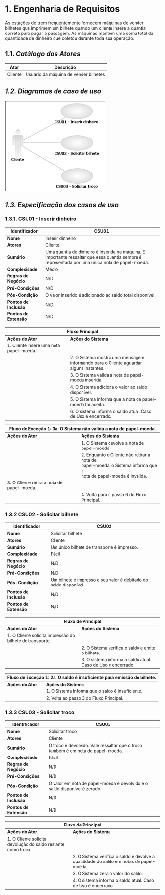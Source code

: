 # 1. Engenharia de Requisitos
As estações de trem frequentemente fornecem máquinas de vender bilhetes que
imprimem um bilhete quando um cliente insere a quantia correta para pagar a
passagem. As máquinas mantêm uma soma total da quantidade de dinheiro que 
coletou durante toda sua operação.

## 1.1. *Catálogo dos Atores*
| **Ator** | **Descrição**                         |
|----------|---------------------------------------|
| Cliente  | Usuário da máquina de vender bilhetes |

## *1.2. Diagramas de caso de uso*

![Diagrama_Casos_Uso](./img/Diagrama_Casos_Uso.png)

## *1.3. Especificação dos casos de uso*

### 1.3.1. CSU01 - Inserir dinheiro
| **Identificador**      | CSU01                                                                                                                                           |
|------------------------|-------------------------------------------------------------------------------------------------------------------------------------------------|
| **Nome**               | Inserir dinheiro                                                                                                                                |
| **Atores**             | Cliente                                                                                                                                         |
| **Sumário**            | Uma quantia de dinheiro é inserida na máquina. É importante ressaltar que essa quantia sempre é representada por uma única nota de papel-moeda. |
| **Complexidade**       | Médio                                                                                                                                           |
| **Regras de Negócio**  | N/D                                                                                                                                             |
| **Pré-Condições**      | N/D                                                                                                                                             |
| **Pós-Condição**       | O valor inserido é adicionado ao saldo total disponível.                                                                                        |
| **Pontos de Inclusão** | N/D                                                                                                                                             |
| **Pontos de Extensão** | N/D                                                                                                                                             |

<table class="tg">
<thead>
  <tr>
    <th class="tg-c3ow" colspan="2"><span style="font-weight:bold">Fluxo Principal</span></th>
  </tr>
</thead>
<tbody>
  <tr>
    <td class="tg-0pky"><span style="font-weight:bold">Ações do Ator</span></td>
    <td class="tg-0pky"><span style="font-weight:bold">Ações do Sistema</span></td>
  </tr>
  <tr>
    <td class="tg-0pky">1. Cliente insere uma nota papel-moeda.</td>
    <td class="tg-0pky"></td>
  </tr>
  <tr>
    <td class="tg-0pky"></td>
    <td class="tg-0pky">2. O Sistema mostra uma mensagem<br>informando para o Cliente aguardar<br>alguns instantes.</td>
  </tr>
  <tr>
    <td class="tg-0pky"></td>
    <td class="tg-0pky">3. O Sistema valida a nota de papel-moeda inserida.</td>
  </tr>
  <tr>
    <td class="tg-0pky"></td>
    <td class="tg-0pky">4. O Sistema adiciona o valor ao saldo disponível.</td>
  </tr>
  <tr>
    <td class="tg-0pky"></td>
    <td class="tg-0pky">5. O Sistema informa que a nota de papel-moeda foi aceita.</td>
  </tr>
  <tr>
    <td class="tg-0pky"></td>
    <td class="tg-0pky">6. O sistema informa o saldo atual. Caso de Uso é encerrado.</td>
  </tr>
</tbody>
</table>

<table class="tg">
<thead>
  <tr>
    <th class="tg-c3ow" colspan="2"><span style="font-weight:bold">Fluxo de Exceção 1: 3a. O Sistema não valida a nota de papel-moeda.</span></th>
  </tr>
</thead>
<tbody>
  <tr>
    <td class="tg-0pky"><span style="font-weight:bold">Ações do Ator</span></td>
    <td class="tg-0pky"><span style="font-weight:bold">Ações do Sistema</span></td>
  </tr>
  <tr>
    <td class="tg-0pky"></td>
    <td class="tg-0pky">1. O Sistema devolve a nota de papel-moeda.</td>
  </tr>
  <tr>
    <td class="tg-0pky"></td>
    <td class="tg-0pky">2. Enquanto o Cliente não retirar a nota de<br>papel-moeda, o Sistema informa que a <br>nota de papel-moeda é inválida.</td>
  </tr>
  <tr>
    <td class="tg-0pky">3. O Cliente retira a nota de papel-moeda.</td>
    <td class="tg-0pky"></td>
  </tr>
  <tr>
    <td class="tg-0pky"></td>
    <td class="tg-0pky">4. Volta para o passo 6 do Fluxo Principal.</td>
  </tr>
</tbody>
</table>

### 1.3.2 CSU02 - Solicitar bilhete

| **Identificador**      | CSU02                                                             |
|------------------------|-------------------------------------------------------------------|
| **Nome**               | Solicitar bilhete                                                 |
| **Atores**             | Cliente                                                           |
| **Sumário**            | Um único bilhete de transporte é impresso.                        |
| **Complexidade**       | Fácil                                                             |
| **Regras de Negócio**  | N/D                                                               |
| **Pré-Condições**      | N/D                                                               |
| **Pós-Condição**       | Um bilhete é impresso e seu valor é debitado do saldo disponível. |
| **Pontos de Inclusão** | N/D                                                               |
| **Pontos de Extensão** | N/D                                                               |

<table class="tg">
<thead>
  <tr>
    <th class="tg-c3ow" colspan="2"><span style="font-weight:bold">Fluxo de Principal</span></th>
  </tr>
</thead>
<tbody>
  <tr>
    <td class="tg-0pky"><span style="font-weight:bold">Ações do Ator</span></td>
    <td class="tg-0pky"><span style="font-weight:bold">Ações do Sistema</span></td>
  </tr>
  <tr>
    <td class="tg-0pky">1. O Cliente solicita impressão do bilhete de transporte.</td>
    <td class="tg-0pky"></td>
  </tr>
  <tr>
    <td class="tg-0pky"></td>
    <td class="tg-0pky">2. O Sistema verifica o saldo e emite o bilhete.</td>
  </tr>
  <tr>
    <td class="tg-0lax"></td>
    <td class="tg-0lax">3. O sistema informa o saldo atual. Caso de Uso é encerrado.</td>
  </tr>
</tbody>
</table>

<table class="tg">
<thead>
  <tr>
    <th class="tg-c3ow" colspan="2"><span style="font-weight:bold">Fluxo de Exceção 1: 2a. O saldo é insuficiente para emissão do bilhete.</span></th>
  </tr>
</thead>
<tbody>
  <tr>
    <td class="tg-0pky"><span style="font-weight:bold">Ações do Ator</span></td>
    <td class="tg-0pky"><span style="font-weight:bold">Ações do Sistema</span></td>
  </tr>
  <tr>
    <td class="tg-0pky"></td>
    <td class="tg-0pky">1. O Sistema informa que o saldo é insuficiente.</td>
  </tr>
  <tr>
    <td class="tg-0pky"></td>
    <td class="tg-0pky">2. Volta ao passo 3 do Fluxo Principal.</td>
  </tr>
</tbody>
</table>

### 1.3.3 CSU03 - Solicitar troco
| **Identificador**      | CSU03                                                                            |
|------------------------|----------------------------------------------------------------------------------|
| **Nome**               | Solicitar troco                                                                  |
| **Atores**             | Cliente                                                                          |
| **Sumário**            | O troco é devolvido. Vale ressaltar que o troco também é em nota de papel-moeda. |
| **Complexidade**       | Fácil                                                                            |
| **Regras de Negócio**  | N/D                                                                              |
| **Pré-Condições**      | N/D                                                                              |
| **Pós-Condição**       | O valor em nota de papel-moeda é devolvido e o saldo disponível é zerado.        |
| **Pontos de Inclusão** | N/D                                                                              |
| **Pontos de Extensão** | N/D                                                                              |

<table class="tg">
<thead>
  <tr>
    <th class="tg-c3ow" colspan="2"><span style="font-weight:bold">Fluxo de Principal</span></th>
  </tr>
</thead>
<tbody>
  <tr>
    <td class="tg-0pky"><span style="font-weight:bold">Ações do Ator</span></td>
    <td class="tg-0pky"><span style="font-weight:bold">Ações do Sistema</span></td>
  </tr>
  <tr>
    <td class="tg-0pky">1. O Cliente solicita devolução do saldo restante como troco.</td>
    <td class="tg-0pky"></td>
  </tr>
  <tr>
    <td class="tg-0pky"></td>
    <td class="tg-0pky">2. O Sistema verifica o saldo e devolve a quantidade do saldo em notas de papel-moeda.</td>
  </tr>
  <tr>
    <td class="tg-0lax"></td>
    <td class="tg-0lax">3. O Sistema zera o valor do saldo.</td>
  </tr>
  <tr>
    <td class="tg-0lax"></td>
    <td class="tg-0lax">4. O sistema informa o saldo atual. Caso de Uso é encerrado.</td>
  </tr>
</tbody>
</table>